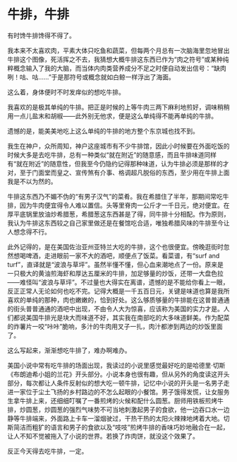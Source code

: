 # 牛排，牛排

有时馋牛排馋得不得了。 

我本来不太喜欢肉，平素大体只吃鱼和蔬菜，但每两个月总有一次脑海里忽地冒出牛排这个图像，死活挥之不去，我猜想大概牛排这东西已作为“肉之符号”或某种纯粹概念输入了我的大脑，而当体内肉类营养成分不足之时便自动发出信号：“缺肉咧！咕、咕……”于是那符号或概念就如白鲸一样浮出了海面。 

这么着，身体便时不时发痒似的想吃牛排。 

我喜欢的是极其单纯的牛排。把正是时候的上等牛肉三两下麻利地煎好，调味稍稍用一点儿盐末和胡椒——此外别无他求，便是这么单纯得不能再单纯的牛排。 

遗憾的是，能美美地吃上这么单纯的牛排的地方整个东京城也找不到。 

我生在神户，众所周知，神户这座城市有不少牛排馆，因此小时候要在外面吃饭的时候大多是去吃牛排，总有一种类似“就在附近”的随意感，而且牛排味道同样有“就在附近”的随意性，但我至今仍隐约记得那种味道，认为牛排必须是那样的才对，至于门面堂而皇之、宣传煞有介事、格调超凡脱俗的东西，至少用在牛排上面我是不以为然的。 

牛排这东西乃不媚不伪的“有男子汉气”的菜肴。我在希腊住了半年，那期间常吃牛排，因为牛肉便宜得令人难以置信。头等里脊肉一公斤才一千日元，绝对便宜。在厚平底锅里放油炒希腊葱，希腊葱这东西甚是了得，同牛排十分相配。作为原则，我认为牛排这东西较之自己家里做还是在餐馆吃合适，唯独希腊风味的牛排至今让人想念得不行。 

此外记得的，是在美国佐治亚州亚特兰大吃的牛排，这个也很便宜。傍晚逛街时忽然想喝啤酒，走进眼前一家不大的酒吧，顺便点了饭菜。看菜谱，有“surf and turf”，直译就是“波浪与草坪”。虽然半懂不懂，但心血来潮地点了一份。原来是一只极大的黄油煎海虾和厚达五厘米的牛排，加足够量的炒饭，还带一大盘色拉——难怪叫“波浪与草坪”。不过量也大得实在离谱，遗憾的是不能给你看上一眼，反正正常人无论如何也吃不完。记得大概是一千五百日元，关键是味道也算是我所喜欢的单纯的那种，肉也嫩嫩的，恰到好处。这么够质够量的牛排能在这普普通通的街头普普通通的酒吧中出现，不由令人大为惊喜，应该称为美国的实力才是。人们都说美国牛排光是块大而味道不好，其实我在南部吃的大多味道鲜美。作为配菜的炸薯片一咬“咔咔”脆响，多汁的牛肉用叉子一扎，肉汁都渗到两边的炒饭里面了。 

这么写起来，渐渐想吃牛排了，难办啊难办。 

美国小说中常有吃牛排的场面出现，我读过的小说里感觉最好吃的是哈德里·切斯《布朗迪希小姐的兰花》开头部分。小说本身也很有趣，但从另外的角度读这开头部分，每次都让人条件反射似的想大吃一顿牛排，记忆中小说的开头是一名男子走进一家位于尘土飞扬的乡村路边的不怎么起眼的小餐馆。男子饿得发慌，让女服务生拿牛排上来，还细细叮嘱了一番煎烤的火候和配什么圆葱。厨师用铁板煎烤牛排，炒圆葱，炒圆葱的强烈气味势不可当地刺激起男子的食欲，他一边吞口水一边静等牛排端来，外面路上卡车一溜烟驶过，干热干热的太阳火辣辣地烤着大地。切斯简洁而粗犷的语言和男子的食欲以及“吱吱”煎烤牛排的香味巧妙地融合在一起，让人不知不觉被拖入了小说的世界。若换了炸肉饼，就没这个效果了。 

反正今天得去吃牛排，一定。